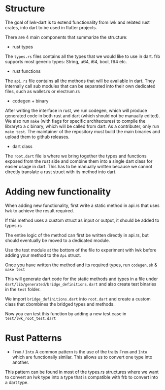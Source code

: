 # Structure

The goal of lwk-dart is to extend functionality from lwk and related rust crates, into dart to be used in flutter projects.

There are 4 main components that summarize the structure:

- rust types

The `types.rs` files contains all the types that we would like to use in dart. frb supports most generic types: String, u64, i64, bool, f64 etc.

- rust functions

The `api.rs` file contains all the methods that will be available in dart. They internally call sub modules that can be separated into their own dedicated files, such as wallet.rs or electrum.rs

- codegen + binary 

After writing the interface in rust, we run codegen, which will produce generated code in both rust and dart (which should not be manually edited). We also run `make` (with flags for specific architectures) to compile the libraryto a c binary, which will be called from dart. As a contributer, only run `make test`. The maintainer of the repository must build the main binaries and upload them to github releases.

- dart class

The `root.dart` file is where we bring together the types and functions exposed from the rust side and combine them into a single dart class for easier usage in dart. 
This has to be manually written because we cannot directly translate a rust struct with its method into dart.


# Adding new functionality

When adding new functionality, first write a static method in api.rs that uses lwk to achieve the result required.

If this method uses a custom struct as input or output, it should be added to types.rs

The entire logic of the method can first be written directly in api.rs, but should eventually be moved to a dedicated module. 

Use the test module at the bottom of the file to experiment with lwk before adding your method to the `Api` struct.

Once you have written the method and its required types, run `codegen.sh` & `make test`

This will generate dart code for the static methods and types in a file under `dart/lib/generated/bridge_definitions.dart` and also create test binaries in the `test` folder.

We import `bridge_definitions.dart` into `root.dart` and create a custom class that cbombines the bridged types and methods.

Now you can test this function by adding a new test case in `test/lwk_root_test.dart`


# Rust Patterns

- `From` / `Into` 
A common pattern is the use of the traits `From` and `Into` which are functionally similar. This allows us to convert one type into another. 

This pattern can be found in most of the types.rs structures where we want to convert an lwk type into a type that is compatible with frb to convert into a dart type.
